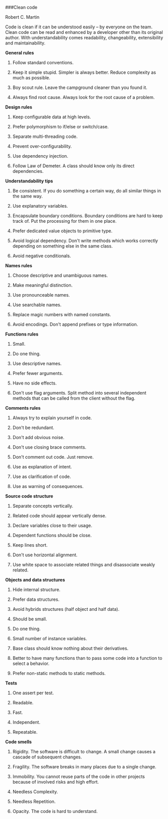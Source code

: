 <style>

	red, orange, green, blue {
		display: inline-block;
		margin-right: 10px;
	}

	red    {color:red}
	orange {color:orange}
	green  {color:green}
	blue   {color:#0059ff}

	gray   {opacity:0.4; fontStyle: italic}
	
</style>

###Clean code

Robert C. Martin

Code is clean if it can be understood easily – by everyone on the team. Clean code can be read and enhanced by a developer other than its original author. With understandability comes readability, changeability, extensibility and maintainability.

**General rules**

1. Follow standard conventions.

2. Keep it simple stupid. Simpler is always better. Reduce complexity as much as possible.

3. Boy scout rule. Leave the campground cleaner than you found it.

4. Always find root cause. Always look for the root cause of a problem.

**Design rules**

1. Keep configurable data at high levels.

2. Prefer polymorphism to if/else or switch/case.

3. Separate multi-threading code.

4. Prevent over-configurability.

5. Use dependency injection.

6. Follow Law of Demeter. A class should know only its direct dependencies.

**Understandability tips**

1. Be consistent. If you do something a certain way, do all similar things in the same way.

2. Use explanatory variables.

3. Encapsulate boundary conditions. Boundary conditions are hard to keep track of. Put the processing for them in one place.

4. Prefer dedicated value objects to primitive type.

5. Avoid logical dependency. Don't write methods which works correctly depending on something else in the same class.

6. Avoid negative conditionals.

**Names rules**

1. Choose descriptive and unambiguous names.

2. Make meaningful distinction.

3. Use pronounceable names.

4. Use searchable names.

5. Replace magic numbers with named constants.

6. Avoid encodings. Don't append prefixes or type information.

**Functions rules**

1. Small.

2. Do one thing.

3. Use descriptive names.

4. Prefer fewer arguments.

5. Have no side effects.

6. Don't use flag arguments. Split method into several independent methods that can be called from the client without the flag.

**Comments rules**

1. Always try to explain yourself in code.

2. Don't be redundant.

3. Don't add obvious noise.

4. Don't use closing brace comments.

5. Don't comment out code. Just remove.

6. Use as explanation of intent.

7. Use as clarification of code.

8. Use as warning of consequences.

**Source code structure**

1. Separate concepts vertically.

2. Related code should appear vertically dense.

3. Declare variables close to their usage.

4. Dependent functions should be close.

5. Keep lines short.

6. Don't use horizontal alignment.

7. Use white space to associate related things and disassociate weakly related.

**Objects and data structures**

1. Hide internal structure.

2. Prefer data structures.

3. Avoid hybrids structures (half object and half data).

4. Should be small.

5. Do one thing.

6. Small number of instance variables.

7. Base class should know nothing about their derivatives.

8. Better to have many functions than to pass some code into a function to select a behavior.

9. Prefer non-static methods to static methods.

**Tests**

1. One assert per test.

2. Readable.

3. Fast.

4. Independent.

5. Repeatable.

**Code smells**

1. Rigidity. The software is difficult to change. A small change causes a cascade of subsequent changes.

2. Fragility. The software breaks in many places due to a single change.

3. Immobility. You cannot reuse parts of the code in other projects because of involved risks and high effort.

4. Needless Complexity.

5. Needless Repetition.

6. Opacity. The code is hard to understand.